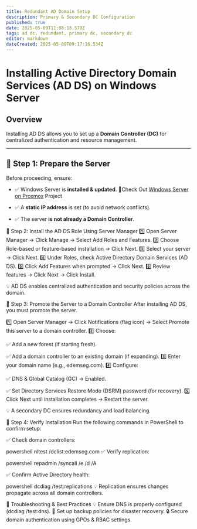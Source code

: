 ```yaml
---
title: Redundant AD Domain Setup
description: Primary & Secondary DC Configuration
published: true
date: 2025-05-09T11:08:18.570Z
tags: ad dc, redundant, primary dc, secondary dc
editor: markdown
dateCreated: 2025-05-09T09:17:16.534Z
---
```


# Installing Active Directory Domain Services (AD DS) on Windows Server

## Overview
Installing AD DS allows you to set up a **Domain Controller (DC)** for centralized authentication and resource management.

---

## 🔹 **Step 1: Prepare the Server**
Before proceeding, ensure:
- ✅ Windows Server is **installed & updated**. 📌Check Out <a href = "/winsvr">Windows Server on Proxmox</a> Project
- ✅ A **static IP address** is set (to avoid network conflicts).

- ✅ The server **is not already a Domain Controller**.

🔹 Step 2: Install the AD DS Role
Using Server Manager
1️⃣ Open Server Manager → Click Manage → Select Add Roles and Features. 2️⃣ Choose Role-based or feature-based installation → Click Next. 3️⃣ Select your server → Click Next. 4️⃣ Under Roles, check Active Directory Domain Services (AD DS). 5️⃣ Click Add Features when prompted → Click Next. 6️⃣ Review features → Click Next → Click Install.

💡 AD DS enables centralized authentication and security policies across the domain.

🔹 Step 3: Promote the Server to a Domain Controller
After installing AD DS, you must promote the server.

1️⃣ Open Server Manager → Click Notifications (flag icon) → Select Promote this server to a domain controller. 2️⃣ Choose:

✅ Add a new forest (if starting fresh).

✅ Add a domain controller to an existing domain (if expanding). 3️⃣ Enter your domain name (e.g., edemseg.com). 4️⃣ Configure:

✅ DNS & Global Catalog (GC) → Enabled.

✅ Set Directory Services Restore Mode (DSRM) password (for recovery). 5️⃣ Click Next until installation completes → Restart the server.

💡 A secondary DC ensures redundancy and load balancing.

🔹 Step 4: Verify Installation
Run the following commands in PowerShell to confirm setup:

✅ Check domain controllers:

powershell
nltest /dclist:edemseg.com
✅ Verify replication:

powershell
repadmin /syncall /e /d /A

✅ Confirm Active Directory health:

powershell
dcdiag /test:replications
💡 Replication ensures changes propagate across all domain controllers.

🔹 Troubleshooting & Best Practices
💡 Ensure DNS is properly configured (dcdiag /test:dns). 🔄 Set up backup policies for disaster recovery. 🔒 Secure domain authentication using GPOs & RBAC settings.